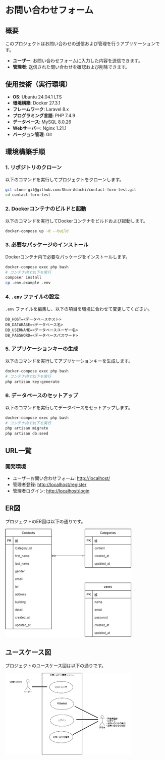 # お問い合わせフォーム

## 概要

このプロジェクトはお問い合わせの送信および管理を行うアプリケーションです。

- **ユーザー**: お問い合わせフォームに入力した内容を送信できます。
- **管理者**: 送信された問い合わせを確認および削除できます。

## 使用技術（実行環境）

- **OS**: Ubuntu 24.04.1 LTS
- **環境構築**: Docker 27.3.1
- **フレームワーク**: Laravel 8.x
- **プログラミング言語**: PHP 7.4.9
- **データベース**: MySQL 8.0.26
- **Webサーバー**: Nginx 1.21.1
- **バージョン管理**: Git

## 環境構築手順

### 1. リポジトリのクローン

以下のコマンドを実行してプロジェクトをクローンします。

```bash
git clone git@github.com:Shun-Adachi/contact-form-test.git
cd contact-form-test
```

### 2. Dockerコンテナのビルドと起動

以下のコマンドを実行してDockerコンテナをビルドおよび起動します。

```bash
docker-compose up -d --build
```

### 3. 必要なパッケージのインストール

Dockerコンテナ内で必要なパッケージをインストールします。

```bash
docker-compose exec php bash
# コンテナ内で以下を実行
composer install
cp .env.example .env
```

### 4. `.env` ファイルの設定

`.env` ファイルを編集し、以下の項目を環境に合わせて変更してください。

```env
DB_HOST=<データベースホスト>
DB_DATABASE=<データベース名>
DB_USERNAME=<データベースユーザー名>
DB_PASSWORD=<データベースパスワード>
```

### 5. アプリケーションキーの生成

以下のコマンドを実行してアプリケーションキーを生成します。

```bash
docker-compose exec php bash
# コンテナ内で以下を実行
php artisan key:generate
```

### 6. データベースのセットアップ

以下のコマンドを実行してデータベースをセットアップします。

```bash
docker-compose exec php bash
# コンテナ内で以下を実行
php artisan migrate
php artisan db:seed
```

## URL一覧

### 開発環境

- ユーザーお問い合わせフォーム: <http://localhost/>
- 管理者登録: <http://localhost/register>
- 管理者ログイン: <http://localhost/login>

## ER図

プロジェクトのER図は以下の通りです。

<img src="./chart/ER/ER.png" alt="ER図" width="400">

## ユースケース図

プロジェクトのユースケース図は以下の通りです。

<img src="./chart/Usecase/usecase.png" alt="ユースケース図" width="400">
